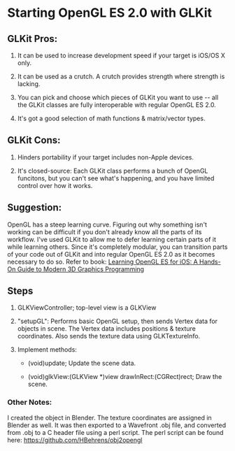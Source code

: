 # Starting OpenGL ES 2.0 with GLKit


## GLKit Pros:

1. It can be used to increase development speed if your target is iOS/OS X only.

2. It can be used as a crutch. A crutch provides strength where strength is lacking.

3. You can pick and choose which pieces of GLKit you want to use -- all the GLKit classes are fully interoperable with regular OpenGL ES 2.0.

4. It's got a good selection of math functions & matrix/vector types.


## GLKit Cons:

1. Hinders portability if your target includes non-Apple devices.

2. It's closed-source: Each GLKit class performs a bunch of OpenGL funcitons, but you can't see what's happening, and you have limited control over how it works.


## Suggestion:

OpenGL has a steep learning curve. Figuring out why something isn't working can be difficult if you don't already know all the parts of its workflow. I've used GLKit to allow me to defer learning certain parts of it while learning others. Since it's completely modular, you can transition parts of your code out of GLKit and into regular OpenGL ES 2.0 as it becomes necessary to do so.
Refer to book: [Learning OpenGL ES for iOS: A Hands-On Guide to Modern 3D Graphics Programming](http://my.safaribooksonline.com/9780132478939)


## Steps
1. GLKViewController; top-level view is a GLKView

2.  "setupGL": Performs basic OpenGL setup, then sends Vertex data for objects in scene.
    The Vertex data includes positions & texture coordinates.
    Also sends the texture data using GLKTextureInfo.

4. Implement methods:
    - (void)update;
Update the scene data.

    - (void)glkView:(GLKView *)view drawInRect:(CGRect)rect;
Draw the scene.

### Other Notes:
I created the object in Blender. The texture coordinates are assigned in Blender as well.
It was then exported to a Wavefront .obj file, and converted from .obj to a C header file using a perl script.
The perl script can be found here: https://github.com/HBehrens/obj2opengl
